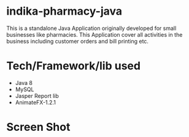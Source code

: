 # indika-pharmacy-java
This is a standalone Java Application originally developed for small 
businesses like pharmacies. This Application cover all activities in the 
business including customer orders and bill printing etc.

# Tech/Framework/lib used
  * Java 8
  * MySQL
  * Jasper Report lib
  * AnimateFX-1.2.1

# Screen Shot
